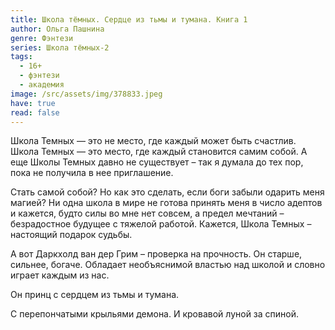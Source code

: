 ```yaml
---
title: Школа тёмных. Сердце из тьмы и тумана. Книга 1
author: Ольга Пашнина
genre: Фэнтези
series: Школа тёмных-2
tags:
  - 16+
  - фэнтези
  - академия
image: /src/assets/img/378833.jpeg
have: true
read: false
---
```

Школа Темных — это не место, где каждый может быть счастлив. Школа Темных — это место, где каждый становится самим собой. А еще Школы Темных давно не существует – так я думала до тех пор, пока не получила в нее приглашение.

Стать самой собой? Но как это сделать, если боги забыли одарить меня магией? Ни одна школа в мире не готова принять меня в число адептов и кажется, будто силы во мне нет совсем, а предел мечтаний – безрадостное будущее с тяжелой работой. Кажется, Школа Темных – настоящий подарок судьбы.

А вот Даркхолд ван дер Грим – проверка на прочность. Он старше, сильнее, богаче. Обладает необъяснимой властью над школой и словно играет каждым из нас.

Он принц с сердцем из тьмы и тумана.

С перепончатыми крыльями демона. И кровавой луной за спиной.
